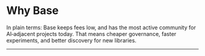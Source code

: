 # Why Base



In plain terms: Base keeps fees low, and has the most active community for AI‑adjacent projects today. That means cheaper governance, faster experiments, and better discovery for new libraries.

---
